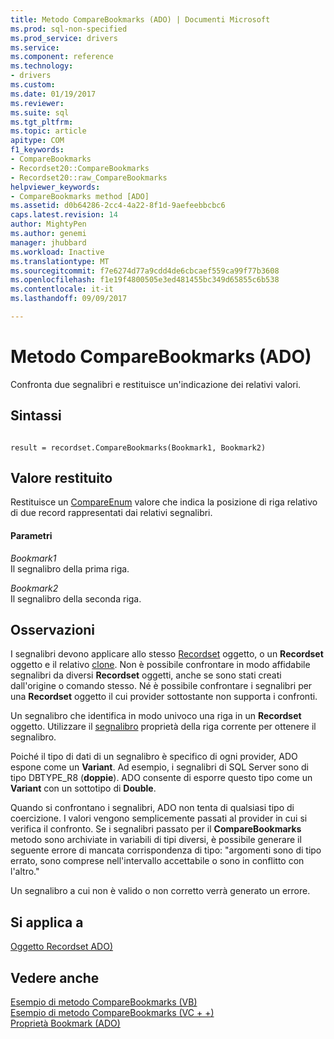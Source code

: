 ```yaml
---
title: Metodo CompareBookmarks (ADO) | Documenti Microsoft
ms.prod: sql-non-specified
ms.prod_service: drivers
ms.service: 
ms.component: reference
ms.technology:
- drivers
ms.custom: 
ms.date: 01/19/2017
ms.reviewer: 
ms.suite: sql
ms.tgt_pltfrm: 
ms.topic: article
apitype: COM
f1_keywords:
- CompareBookmarks
- Recordset20::CompareBookmarks
- Recordset20::raw_CompareBookmarks
helpviewer_keywords:
- CompareBookmarks method [ADO]
ms.assetid: d0b64286-2cc4-4a22-8f1d-9aefeebbcbc6
caps.latest.revision: 14
author: MightyPen
ms.author: genemi
manager: jhubbard
ms.workload: Inactive
ms.translationtype: MT
ms.sourcegitcommit: f7e6274d77a9cdd4de6cbcaef559ca99f77b3608
ms.openlocfilehash: f1e19f4800505e3ed481455bc349d65855c6b538
ms.contentlocale: it-it
ms.lasthandoff: 09/09/2017

---
```

# <a name="comparebookmarks-method-ado"></a>Metodo CompareBookmarks (ADO)
Confronta due segnalibri e restituisce un'indicazione dei relativi valori.  
  
## <a name="syntax"></a>Sintassi  
  
```  
  
result = recordset.CompareBookmarks(Bookmark1, Bookmark2)  
```  
  
## <a name="return-value"></a>Valore restituito  
 Restituisce un [CompareEnum](../../../ado/reference/ado-api/compareenum.md) valore che indica la posizione di riga relativo di due record rappresentati dai relativi segnalibri.  
  
#### <a name="parameters"></a>Parametri  
 *Bookmark1*  
 Il segnalibro della prima riga.  
  
 *Bookmark2*  
 Il segnalibro della seconda riga.  
  
## <a name="remarks"></a>Osservazioni  
 I segnalibri devono applicare allo stesso [Recordset](../../../ado/reference/ado-api/recordset-object-ado.md) oggetto, o un **Recordset** oggetto e il relativo [clone](../../../ado/reference/ado-api/clone-method-ado.md). Non è possibile confrontare in modo affidabile segnalibri da diversi **Recordset** oggetti, anche se sono stati creati dall'origine o comando stesso. Né è possibile confrontare i segnalibri per una **Recordset** oggetto il cui provider sottostante non supporta i confronti.  
  
 Un segnalibro che identifica in modo univoco una riga in un **Recordset** oggetto. Utilizzare il [segnalibro](../../../ado/reference/ado-api/bookmark-property-ado.md) proprietà della riga corrente per ottenere il segnalibro.  
  
 Poiché il tipo di dati di un segnalibro è specifico di ogni provider, ADO espone come un **Variant**. Ad esempio, i segnalibri di SQL Server sono di tipo DBTYPE_R8 (**doppie**). ADO consente di esporre questo tipo come un **Variant** con un sottotipo di **Double**.  
  
 Quando si confrontano i segnalibri, ADO non tenta di qualsiasi tipo di coercizione. I valori vengono semplicemente passati al provider in cui si verifica il confronto. Se i segnalibri passato per il **CompareBookmarks** metodo sono archiviate in variabili di tipi diversi, è possibile generare il seguente errore di mancata corrispondenza di tipo: "argomenti sono di tipo errato, sono comprese nell'intervallo accettabile o sono in conflitto con l'altro."  
  
 Un segnalibro a cui non è valido o non corretto verrà generato un errore.  
  
## <a name="applies-to"></a>Si applica a  
 [Oggetto Recordset ADO)](../../../ado/reference/ado-api/recordset-object-ado.md)  
  
## <a name="see-also"></a>Vedere anche  
 [Esempio di metodo CompareBookmarks (VB)](../../../ado/reference/ado-api/comparebookmarks-method-example-vb.md)   
 [Esempio di metodo CompareBookmarks (VC + +)](../../../ado/reference/ado-api/comparebookmarks-method-example-vc.md)   
 [Proprietà Bookmark (ADO)](../../../ado/reference/ado-api/bookmark-property-ado.md)

